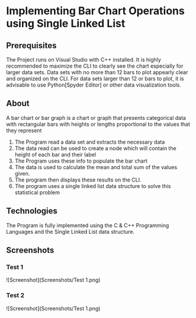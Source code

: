 # Implementing Bar Chart Operations using Single Linked List

## Prerequisites 

The Project runs on Visual Studio with C++ installed. It is highly recommended to maximize the CLI 
to clearly see the chart especially for larger data sets. Data sets with no more than 12 bars to plot 
appearly clear and organized on the CLI. For data sets larger than 12 or bars to plot, it is advisable to 
use Python[Spyder Editor] or other data visualization tools.

## About 

A bar chart or bar graph is a chart or graph that presents 
categorical data with rectangular bars with heights or 
lengths proportional to the values that they represent

1. The Program read a data set and extracts the necessary data 
2. The data read can be used to create a node which will contain the height of each bar and their label
3. The Program uses these info to populate the bar chart
4. The data is used to calculate the mean and total sum of the values given.
5. The program then displays these results on the CLI.
6. The program uses a single linked list data structure to solve this statistical problem


## Technologies 

The Program is fully implemented using the C & C++ Programming Languages and the Single Linked List data structure.


## Screenshots

### Test 1

![Screenshot](Screenshots/Test 1.png)


### Test 2

![Screenshot](Screenshots/Test 1.png)